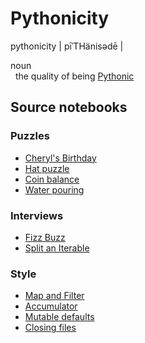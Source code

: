 # Pythonicity

pythonicity | pīˈTHänisədē |

noun</br>
&nbsp;&nbsp;the quality of being [Pythonic](https://en.wikipedia.org/wiki/Python_(programming_language)#Features_and_philosophy)

## Source notebooks
### Puzzles
* [Cheryl's Birthday](posts/cheryls-birthday.ipynb)
* [Hat puzzle](posts/hat-puzzle.ipynb)
* [Coin balance](posts/coin-balance.ipynb)
* [Water pouring](posts/water-pouring.ipynb)

### Interviews
* [Fizz Buzz](posts/fizz-buzz.ipynb)
* [Split an Iterable](posts/split-an-iterable.ipynb)

### Style
* [Map and Filter](posts/map-and-filter.ipynb)
* [Accumulator](posts/accumulator.ipynb)
* [Mutable defaults](posts/mutable-defaults.ipynb)
* [Closing files](posts/closing-files.ipynb)
